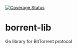 [![Coverage Status](https://coveralls.io/repos/github/brainerazer/borrent-lib/badge.svg?branch=master)](https://coveralls.io/github/brainerazer/borrent-lib?branch=master)

# borrent-lib
Go library for BitTorrent protocol
